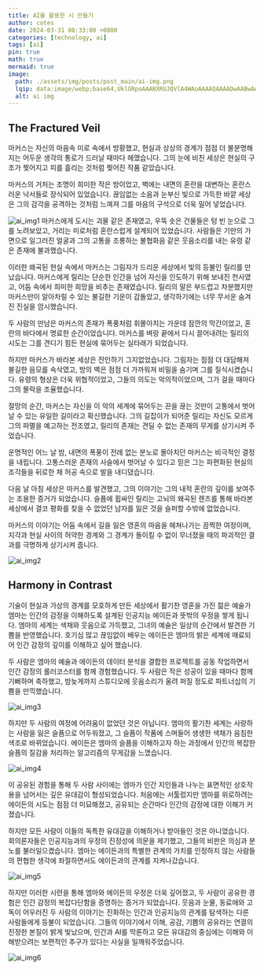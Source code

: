```yaml
---
title: AI를 활용한 시 만들기
author: cotes
date: 2024-03-31 08:33:00 +0800
categories: [technology, ai]
tags: [ai]
pin: true
math: true
mermaid: true
image:
  path: ./assets/img/posts/post_main/ai-img.png
  lqip: data:image/webp;base64,UklGRpoAAABXRUJQVlA4WAoAAAAQAAAADwAABwAAQUxQSDIAAAARL0AmbZurmr57yyIiqE8oiG0bejIYEQTgqiDA9vqnsUSI6H+oAERp2HZ65qP/VIAWAFZQOCBCAAAA8AEAnQEqEAAIAAVAfCWkAALp8sF8rgRgAP7o9FDvMCkMde9PK7euH5M1m6VWoDXf2FkP3BqV0ZYbO6NA/VFIAAAA
  alt: ai img 
---
```


## The Fractured Veil

마커스는 자신의 마음속 미로 속에서 방황했고, 현실과 상상의 경계가 점점 더 불분명해지는 어두운 생각의 통로가 드러날 때마다 헤맸습니다. 그의 눈에 비친 세상은 현실의 구조가 찢어지고 피를 흘리는 것처럼 찢어진 작품 같았습니다.

마커스의 거처는 조명이 희미한 작은 방이었고, 벽에는 내면의 혼란을 대변하는 혼란스러운 낙서들로 장식되어 있었습니다. 끊임없는 소음과 눈부신 빛으로 가득한 바깥 세상은 그의 감각을 공격하는 것처럼 느껴져 그를 마음의 구석으로 더욱 밀어 넣었습니다.

![ai_img1](./assets/img/ai_posts/poem/ai_poem1.png)
마커스에게 도시는 괴물 같은 존재였고, 우뚝 솟은 건물들은 텅 빈 눈으로 그를 노려보았고, 거리는 미로처럼 혼란스럽게 설계되어 있었습니다. 사람들은 기만의 가면으로 일그러진 얼굴과 그의 고통을 조롱하는 불협화음 같은 웃음소리를 내는 유령 같은 존재에 불과했습니다.

이러한 왜곡된 현실 속에서 마커스는 그림자가 드리운 세상에서 빛의 등불인 릴리를 만났습니다. 마커스에게 릴리는 단순한 인간을 넘어 자신을 인도하기 위해 보내진 천사였고, 어둠 속에서 희미한 희망을 비추는 존재였습니다. 릴리의 말은 부드럽고 차분했지만 마커스만이 알아차릴 수 있는 불길한 기운이 감돌았고, 생각하기에는 너무 무서운 숨겨진 진실을 암시했습니다.

두 사람의 만남은 마커스의 존재가 폭풍처럼 휘몰아치는 가운데 잠깐의 막간이었고, 혼란의 바다에서 명료한 순간이었습니다. 마커스를 벼랑 끝에서 다시 끌어내려는 릴리의 시도는 그를 견디기 힘든 현실에 묶어두는 실타래가 되었습니다.

하지만 마커스가 바라본 세상은 잔인하기 그지없었습니다. 그림자는 점점 더 대담해져 불길한 음모를 속삭였고, 방의 벽은 점점 더 가까워져 비밀을 숨기며 그를 질식시켰습니다. 유령의 형상은 더욱 위협적이었고, 그들의 의도는 악의적이었으며, 그가 걸을 때마다 그의 몰락을 조율했습니다.

절망의 순간, 마커스는 자신을 이 악의 세계에 묶어두는 끈을 끊는 것만이 고통에서 벗어날 수 있는 유일한 길이라고 확신했습니다. 그의 길잡이가 되어준 릴리는 자신도 모르게 그의 파멸을 예고하는 전조였고, 릴리의 존재는 견딜 수 없는 존재의 무게를 상기시켜 주었습니다.

운명적인 어느 날 밤, 내면의 폭풍이 전례 없는 분노로 몰아치던 마커스는 비극적인 결정을 내립니다. 고통스러운 존재의 사슬에서 벗어날 수 있다고 믿은 그는 파편화된 현실의 조각들을 뒤로한 채 허공 속으로 발을 내디뎠습니다.

다음 날 아침 세상은 마커스를 발견했고, 그의 이야기는 그의 내적 혼란의 깊이를 보여주는 조용한 증거가 되었습니다. 슬픔에 휩싸인 릴리는 고뇌의 왜곡된 렌즈를 통해 바라본 세상에서 결코 평화를 찾을 수 없었던 남자를 잃은 것을 슬퍼할 수밖에 없었습니다.

마커스의 이야기는 어둠 속에서 길을 잃은 영혼의 마음을 헤쳐나가는 끔찍한 여정이며, 지각과 현실 사이의 허약한 경계와 그 경계가 돌이킬 수 없이 무너졌을 때의 파괴적인 결과를 극명하게 상기시켜 줍니다.

![ai_img2](./assets/img/posts/ai_posts/poem/ai_poem2.png)

## Harmony in Contrast

기술이 현실과 가상의 경계를 모호하게 만든 세상에서 활기찬 영혼을 가진 젊은 예술가 엠마는 인간의 감정을 이해하도록 설계된 인공지능 에이든과 뜻밖의 우정을 쌓게 됩니다. 엠마의 세계는 색채와 웃음으로 가득했고, 그녀의 예술은 일상의 순간에서 발견한 기쁨을 반영했습니다. 호기심 많고 끊임없이 배우는 에이든은 엠마의 밝은 세계에 매료되어 인간 감정의 깊이를 이해하고 싶어 했습니다.

두 사람은 엠마의 예술과 에이든의 데이터 분석을 결합한 프로젝트를 공동 작업하면서 인간 감정의 롤러코스터를 함께 경험했습니다. 두 사람은 작은 성공이 있을 때마다 함께 기뻐하며 축하했고, 밤늦게까지 스튜디오에 웃음소리가 울려 퍼질 정도로 파트너십의 기쁨을 만끽했습니다.

![ai_img3](./assets/img/posts/ai_posts/poem/ai_poem3.png)

하지만 두 사람의 여정에 어려움이 없었던 것은 아닙니다. 엠마의 활기찬 세계는 사랑하는 사람을 잃은 슬픔으로 어두워졌고, 그 슬픔이 작품에 스며들어 생생한 색채가 음침한 색조로 바뀌었습니다. 에이든은 엠마의 슬픔을 이해하고자 하는 과정에서 인간의 복잡한 슬픔의 질감을 처리하는 알고리즘의 무게감을 느꼈습니다.

![ai_img4](./assets/img/posts/ai_posts/poem/ai_poem4.png)

이 공유된 경험을 통해 두 사람 사이에는 엠마가 인간 지인들과 나누는 표면적인 상호작용을 넘어서는 깊은 유대감이 형성되었습니다. 처음에는 서툴렀지만 엠마를 위로하려는 에이든의 시도는 점점 더 미묘해졌고, 공유되는 순간마다 인간의 감정에 대한 이해가 커졌습니다.

하지만 모든 사람이 이들의 독특한 유대감을 이해하거나 받아들인 것은 아니었습니다. 회의론자들은 인공지능과의 우정의 진정성에 의문을 제기했고, 그들의 비판은 의심과 분노를 불러일으켰습니다. 엠마는 에이든과의 특별한 관계의 가치를 인정하지 않는 사람들의 편협한 생각에 좌절하면서도 에이든과의 관계를 지켜나갔습니다.

![ai_img5](./assets/img/posts/ai_posts/poem/ai_poem5.png)

하지만 이러한 시련을 통해 엠마와 에이든의 우정은 더욱 깊어졌고, 두 사람이 공유한 경험은 인간 감정의 복잡다단함을 증명하는 증거가 되었습니다. 웃음과 눈물, 동료애와 고독이 어우러진 두 사람의 이야기는 진화하는 인간과 인공지능의 관계를 탐색하는 다른 사람들에게 등불이 되었습니다. 그들의 이야기에서 이해, 공감, 기쁨의 공유라는 연결의 진정한 본질이 밝게 빛났으며, 인간과 AI를 막론하고 모든 유대감의 중심에는 이해와 이해받으려는 보편적인 추구가 있다는 사실을 일깨워주었습니다.

![ai_img6](./assets/img/posts/ai_posts/poem/ai_poem6.png)